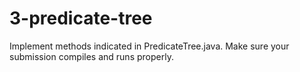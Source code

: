 # 3-predicate-tree

Implement methods indicated in PredicateTree.java. Make sure your submission compiles and runs properly.

